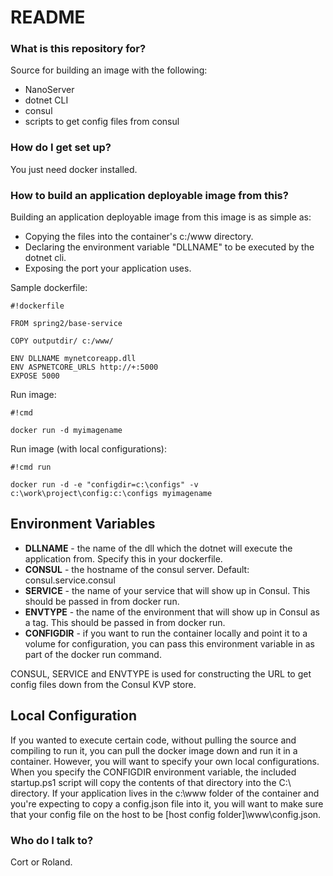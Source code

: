 # README #

### What is this repository for? ###

Source for building an image with the following:

* NanoServer
* dotnet CLI
* consul
* scripts to get config files from consul

### How do I get set up? ###

You just need docker installed.

### How to build an application deployable image from this? ###
Building an application deployable image from this image is as simple as:

* Copying the files into the container's c:/www directory.
* Declaring the environment variable "DLLNAME" to be executed by the dotnet cli.
* Exposing the port your application uses.

Sample dockerfile:

```
#!dockerfile

FROM spring2/base-service

COPY outputdir/ c:/www/

ENV DLLNAME mynetcoreapp.dll
ENV ASPNETCORE_URLS http://+:5000
EXPOSE 5000
```

Run image:

```
#!cmd

docker run -d myimagename
```

Run image (with local configurations):

```
#!cmd run

docker run -d -e "configdir=c:\configs" -v c:\work\project\config:c:\configs myimagename
```

## Environment Variables ##
* **DLLNAME** - the name of the dll which the dotnet will execute the application from. Specify this in your dockerfile.
* **CONSUL** - the hostname of the consul server. Default: consul.service.consul
* **SERVICE** - the name of your service that will show up in Consul. This should be passed in from docker run.
* **ENVTYPE** - the name of the environment that will show up in Consul as a tag. This should be passed in from docker run.
* **CONFIGDIR** - if you want to run the container locally and point it to a volume for configuration, you can pass this environment variable in as part of the docker run command.

CONSUL, SERVICE and ENVTYPE is used for constructing the URL to get config files down from the Consul KVP store.

## Local Configuration ##
If you wanted to execute certain code, without pulling the source and compiling to run it, you can pull the docker image down and run it in a container. However, you will want to specify your own local configurations. When you specify the CONFIGDIR environment variable, the included startup.ps1 script will copy the contents of that directory into the C:\ directory. If your application lives in the c:\www folder of the container and you're expecting to copy a config.json file into it, you will want to make sure that your config file on the host to be [host config folder]\www\config.json.

### Who do I talk to? ###
Cort or Roland.